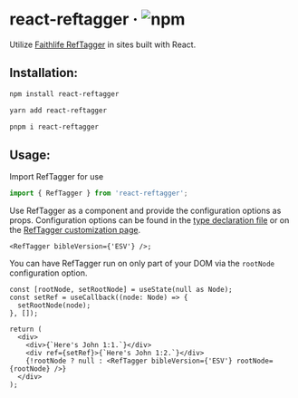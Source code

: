 # react-reftagger &middot; ![npm](https://img.shields.io/npm/v/react-reftagger)

Utilize [Faithlife RefTagger](https://faithlife.com/products/reftagger) in sites built with React.

## Installation:

```sh
npm install react-reftagger

yarn add react-reftagger

pnpm i react-reftagger
```

## Usage:

Import RefTagger for use

```javascript
import { RefTagger } from 'react-reftagger';
```

Use RefTagger as a component and provide the configuration options as props. Configuration options can be found in the [type declaration file](./src/interfaces.ts) or on the [RefTagger customization page](https://faithlife.com/products/reftagger/customize).

```JSX
<RefTagger bibleVersion={'ESV'} />;
```

You can have RefTagger run on only part of your DOM via the `rootNode` configuration option.

```tsx
const [rootNode, setRootNode] = useState(null as Node);
const setRef = useCallback((node: Node) => {
  setRootNode(node);
}, []);

return (
  <div>
    <div>{`Here's John 1:1.`}</div>
    <div ref={setRef}>{`Here's John 1:2.`}</div>
    {!rootNode ? null : <RefTagger bibleVersion={'ESV'} rootNode={rootNode} />}
  </div>
);
```
